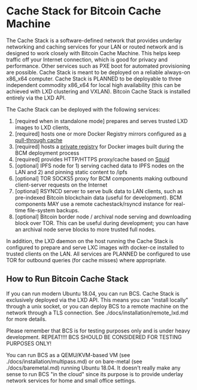 
# Cache Stack for Bitcoin Cache Machine

The Cache Stack is a software-defined network that provides underlay networking and caching services for your LAN or routed network and is designed to work closely with Bitcoin Cache Machine. This helps keep traffic off your Internet connection, which is good for privacy and performance. Other services such as PXE boot for automated provisioning are possible. Cache Stack is meant to be deployed on a reliable always-on x86_x64 computer. Cache Stack is PLANNED to be deployable to three independent commodity x86_x64 for local high availability (this can be achieved with LXD clustering and VXLAN). Bitcoin Cache Stack is installed entirely via the LXD API.

The Cache Stack can be deployed with the following services:
1) [required when in standalone mode] prepares and serves trusted LXD images to LXD clients,
2) [required] hosts one or more Docker Registry mirrors configured as [a pull-through cache](https://docs.docker.com/registry/recipes/mirror/)
3) [required] hosts a [private registry](https://docs.docker.com/registry/deploying/) for Docker images built during the BCM deployment process
4) [required] provides HTTP/HTTPS proxy/cache based on [Squid](http://www.squid-cache.org/)
5) [optional] IPFS node for 1) serving cached data to IPFS nodes on the LAN and 2) and pinning static content to /ipfs
6) [optional] TOR SOCKS5 proxy for BCM components making outbound client-server requests on the Internet
6) [optional] RSYNCD server to serve bulk data to LAN clients, such as pre-indexed Bitcoin blockchain data (useful for development). BCM components MAY use a remote cachestack/rsyncd instance for real-time file-system backups.
5) [optional] Bitcoin border node / archival node serving and downloading block over TOR. This can be useful during development; you can have an archival node serve blocks to more trusted full nodes.



In addition, the LXD daemon on the host running the Cache Stack is configured to prepare and serve LXC images with docker-ce installed to trusted clients on the LAN. All services are PLANNED be configured to use TOR for outbound queries (for cache misses) where appropriate. 

## How to Run Bitcoin Cache Stack

If you can run modern Ubuntu 18.04, you can run BCS. Cache Stack is exclusively deployed via the LXD API. This means you can "install locally" through a unix socket, or you can deploy BCS to a remote machine on the network through a TLS connection. See ./docs/installation/remote_lxd.md for more details.

Please remember that BCS is for testing purposes only and is under heavy development. REPEAT!!!! BCS SHOULD BE CONSIDERED FOR TESTING PURPOSES ONLY!

You can run BCS as a QEMU/KVM-based VM (see ./docs/installation/multipass.md) or on bare-metal (see ./docs/baremetal.md) running Ubuntu 18.04.  It doesn't really make any sense to run BCS "in the cloud" since its purpose is to provide underlay network services for home and small office settings.

